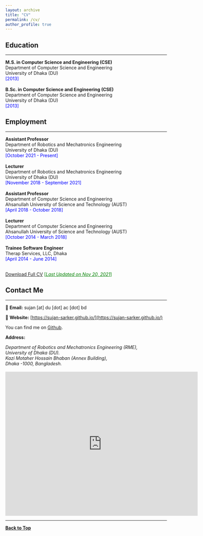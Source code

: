 ```yaml
---
layout: archive
title: "CV"
permalink: /cv/
author_profile: true
---
```

## Education
-------------
**M.S. in Computer Science and Engineering (CSE)** <br />
Department of Computer Science and Engineering <br />
University of Dhaka (DU) <br />
<span style ="color:blue"> [2013] </span> 
<br /> <br />
**B.Sc. in Computer Science and Engineering (CSE)** <br />
Department of Computer Science and Engineering <br />
University of Dhaka (DU) <br />
<span style ="color:blue"> [2013] </span> 
<br />

## Employment
-------------
**Assistant Professor** <br />
Department of Robotics and Mechatronics Engineering <br />
University of Dhaka (DU) <br />
<span style ="color:blue"> [October 2021 - Present] </span> 
<br /><br />
**Lecturer** <br />
Department of Robotics and Mechatronics Engineering <br />
University of Dhaka (DU) <br />
<span style ="color:blue"> [November 2018 - September 2021] </span> 
<br /><br />
**Assistant Professor** <br />
Department of Computer Science and Engineering <br />
Ahsanullah University of Science and Technology (AUST) <br />
<span style ="color:blue"> [April 2018 - October 2018] </span> 
<br /><br />
**Lecturer** <br />
Department of Computer Science and Engineering <br />
Ahsanullah University of Science and Technology (AUST) <br />
<span style ="color:blue"> [October 2014 - March 2018] </span> 
<br /><br />
**Trainee Software Engineer** <br />
Therap Services, LLC, Dhaka <br />
<span style ="color:blue"> [April 2014 - June 2014] </span> 
<br /> <br />

[Download Full CV](https://sujan-sarker.github.io/files/resume_sujan.pdf) <span style ="color:Green"> [<ins>*Last Updated on Nov 20, 2021*</ins>] </span>

## Contact Me
-------------

📧 **Email:** sujan [at] du [dot] ac [dot] bd <br /> 

📒 **Website:** [https://sujan-sarker.github.io/](https://sujan-sarker.github.io/) <br />

You can find me on [Github](https://github.com/sujan-sarker).


**Address:**
<address>
Department of Robotics and Mechatronics Engineering (RME), <br /> 
University of Dhaka (DU). <br /> 
Kazi Motaher Hossain Bhaban (Annex Building), <br />
Dhaka -1000, Bangladesh. <br /> 
</address> 
<br /> 
<iframe src="https://www.google.com/maps/embed?pb=!1m18!1m12!1m3!1d3652.524703274322!2d90.39505751370858!3d23.728661484600106!2m3!1f0!2f0!3f0!3m2!1i1024!2i768!4f13.1!3m3!1m2!1s0x3755b8e8c03d3fb5%3A0x103f3f66abb57714!2sRobotics%20And%20Mechatronics%20Engineering%2C%20University%20of%20Dhaka!5e0!3m2!1sen!2sbd!4v1637428725795!5m2!1sen!2sbd" width="600" height="450" style="border:0;" allowfullscreen="" loading="lazy"></iframe>

----------------------------------------

[**Back to Top**](#)
